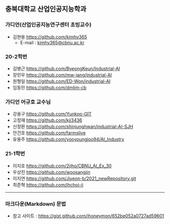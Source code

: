 ## 충북대학교 산업인공지능학과 
### 가디언(산업인공지능연구센터 초빙교수)
- 김현용 https://github.com/kimhy365
  - E-mail : kimhy365@cbnu.ac.kr

### 20-2학번
- 김병근 https://github.com/ByeongKeun/Industrial-AI
- 장민우 https://github.com/mw-jang/industrial-AI
- 원형일 https://github.com/ED-Won/industrial-AI 
- 임동민 https://github.com/dmlim-cb  

### 가디언 어규호 교수님
- 강용구 https://github.com/Yunkoo-GIT
- 고정재 https://github.com/kjj3436
- 신정환 https://github.com/shinjunghwan/industrial-AI-SJH
- 안건호 https://github.com/farmslive
- 유용주 https://github.com/yooyoungjoo94/AI_Industry

### 21-1학번
- 이지호 https://github.com/2jiho/CBNU_AI_Ex_30
- 우상진 https://github.com/woosangjin 
- 이지연 https://github.com/Jiyeon-b/2021_newRepository.git 
- 최준혁 https://github.com/jhchoi-ii

----------
### 마크다운(Markdown) 문법
- 참고 사이트 : https://gist.github.com/ihoneymon/652be052a0727ad59601
